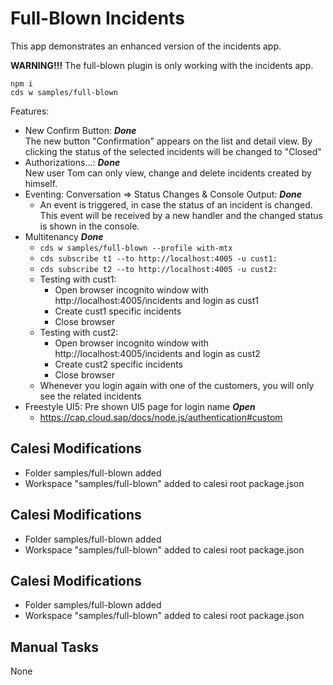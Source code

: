 # Full-Blown Incidents

This app demonstrates an enhanced version of the incidents app.

**WARNING!!!** The full-blown plugin is only working with the incidents app.

```
npm i
cds w samples/full-blown
```

Features:

* New Confirm Button: ***Done***  
  The new button "Confirmation" appears on the list and detail view. By clicking the status of the selected incidents will be changed to "Closed"
* Authorizations...: ***Done***  
  New user Tom can only view, change and delete incidents created by himself.
* Eventing: Conversation => Status Changes & Console Output: ***Done***  
  * An event is triggered, in case the status of an incident is changed. This event will be received by a new handler and the changed status is shown in the console.
* Multitenancy ***Done***  
  * ``cds w samples/full-blown --profile with-mtx``
  * ``cds subscribe t1 --to http://localhost:4005 -u cust1:``
  * ``cds subscribe t2 --to http://localhost:4005 -u cust2:``
  * Testing with cust1:
    * Open browser incognito window with http://localhost:4005/incidents and login as cust1
    * Create cust1 specific incidents
    * Close browser
  * Testing with cust2:
    * Open browser incognito window with http://localhost:4005/incidents and login as cust2
    * Create cust2 specific incidents
    * Close browser
  * Whenever you login again with one of the customers, you will only see the related incidents 
* Freestyle UI5: Pre shown UI5 page for login name ***Open***
  * https://cap.cloud.sap/docs/node.js/authentication#custom

## Calesi Modifications

* Folder samples/full-blown added
* Workspace "samples/full-blown" added to calesi root package.json

## Calesi Modifications

* Folder samples/full-blown added
* Workspace "samples/full-blown" added to calesi root package.json

## Calesi Modifications

* Folder samples/full-blown added
* Workspace "samples/full-blown" added to calesi root package.json

## Manual Tasks

None